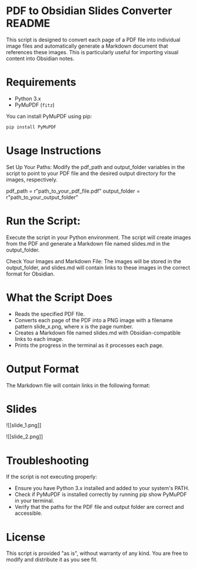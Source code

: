 # PDF to Obsidian Slides Converter README

This script is designed to convert each page of a PDF file into individual image files and automatically generate a Markdown document that references these images. This is particularly useful for importing visual content into Obsidian notes.

# Requirements

- Python 3.x
- PyMuPDF (`fitz`)

You can install PyMuPDF using pip:
```bash
pip install PyMuPDF
```

# Usage Instructions
Set Up Your Paths: Modify the pdf_path and output_folder variables in the script to point to your PDF file and the desired output directory for the images, respectively.

pdf_path = r"path_to_your_pdf_file.pdf"
output_folder = r"path_to_your_output_folder"


# Run the Script: 
Execute the script in your Python environment. The script will create images from the PDF and generate a Markdown file named slides.md in the output_folder.

Check Your Images and Markdown File: The images will be stored in the output_folder, and slides.md will contain links to these images in the correct format for Obsidian.

# What the Script Does
- Reads the specified PDF file.
- Converts each page of the PDF into a PNG image with a filename pattern slide_x.png, where x is the page number.
- Creates a Markdown file named slides.md with Obsidian-compatible links to each image.
- Prints the progress in the terminal as it processes each page.


# Output Format
The Markdown file will contain links in the following format:

# Slides

![[slide_1.png]]

![[slide_2.png]]


# Troubleshooting
If the script is not executing properly:

- Ensure you have Python 3.x installed and added to your system's PATH.
- Check if PyMuPDF is installed correctly by running pip show PyMuPDF in your terminal.
- Verify that the paths for the PDF file and output folder are correct and accessible.

# License
This script is provided "as is", without warranty of any kind. You are free to modify and distribute it as you see fit.